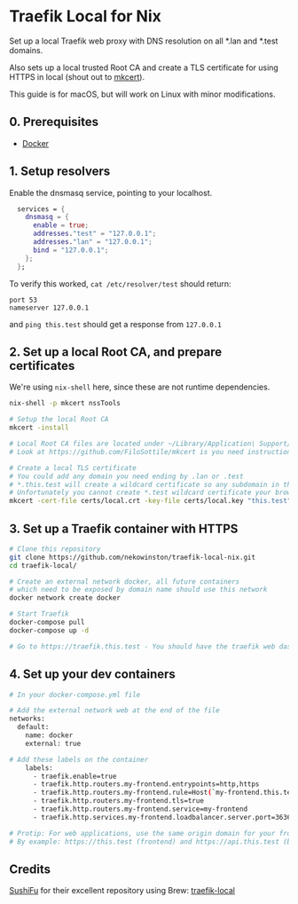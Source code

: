 # Traefik Local for Nix

Set up a local Traefik web proxy with DNS resolution on all \*.lan and \*.test domains.

Also sets up a local trusted Root CA and create a TLS certificate for using HTTPS in local (shout out to [mkcert](https://github.com/FiloSottile/mkcert)).

This guide is for macOS, but will work on Linux with minor modifications.

## 0. Prerequisites

- [Docker](https://docs.docker.com/docker-for-mac/install/)

## 1. Setup resolvers

Enable the dnsmasq service, pointing to your localhost.

```nix
  services = {
    dnsmasq = {
      enable = true;
      addresses."test" = "127.0.0.1";
      addresses."lan" = "127.0.0.1";
      bind = "127.0.0.1";
    };
  };
```

To verify this worked, `cat /etc/resolver/test` should return:

```
port 53
nameserver 127.0.0.1
```

and `ping this.test` should get a response from `127.0.0.1`

## 2. Set up a local Root CA, and prepare certificates

We're using `nix-shell` here, since these are not runtime dependencies.

```sh
nix-shell -p mkcert nssTools

# Setup the local Root CA
mkcert -install

# Local Root CA files are located under ~/Library/Application\ Support/mkcert
# Look at https://github.com/FiloSottile/mkcert is you need instructions to install them on another device

# Create a local TLS certificate
# You could add any domain you need ending by .lan or .test
# *.this.test will create a wildcard certificate so any subdomain in the form like.this.test will also work.
# Unfortunately you cannot create *.test wildcard certificate your browser will not allow it.
mkcert -cert-file certs/local.crt -key-file certs/local.key "this.test" "*.this.test" "this.lan" "*.this.lan"
```

## 3. Set up a Traefik container with HTTPS

```sh
# Clone this repository
git clone https://github.com/nekowinston/traefik-local-nix.git
cd traefik-local/

# Create an external network docker, all future containers
# which need to be exposed by domain name should use this network
docker network create docker

# Start Traefik
docker-compose pull
docker-compose up -d

# Go to https://traefik.this.test - You should have the traefik web dashboard serve over https
```

## 4. Set up your dev containers

```sh
# In your docker-compose.yml file

# Add the external network web at the end of the file
networks:
  default:
    name: docker
    external: true

# Add these labels on the container
    labels:
      - traefik.enable=true
      - traefik.http.routers.my-frontend.entrypoints=http,https
      - traefik.http.routers.my-frontend.rule=Host(`my-frontend.this.test`) # You can use any domain allowed by your TLS certificate
      - traefik.http.routers.my-frontend.tls=true
      - traefik.http.routers.my-frontend.service=my-frontend
      - traefik.http.services.my-frontend.loadbalancer.server.port=3636 # Adapt to the exposed port in the service

# Protip: For web applications, use the same origin domain for your frontend and backend to avoid cookies sharing issues.
# By example: https://this.test (frontend) and https://api.this.test (backend)
```

## Credits

[SushiFu](https://github.com/SushiFu) for their excellent repository using Brew: [traefik-local](https://github.com/SushiFu/traefik-local)
